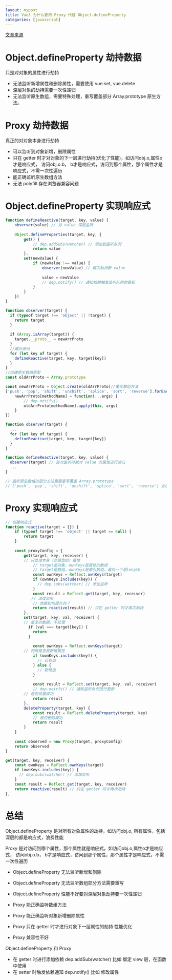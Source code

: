 ```yaml
---
layout: mypost
title: Vue3 为什么要用 Proxy 代替 Object.defineProperty
categories: [javascript]
---
```


[文章来源](https://www.cnblogs.com/fsg6/p/14480132.html)

# Object.defineProperty 劫持数据

只是对对象的属性进行劫持

- 无法监听新增属性和删除属性，需要使用 vue.set, vue.delete
- 深层对象的劫持需要一次性递归
- 无法监听原生数组，需要特殊处理，重写覆盖部分 Array.prototype 原生方法。

# Proxy 劫持数据

真正的对对象本身进行劫持

- 可以监听到对象新增，删除属性
- 只在 getter 时才对对象的下一层进行劫持(优化了性能)，如访问obj.o,属性o才是响应式， 访问obj.o.b， b才是响应式，访问到那个属性，那个属性才是响应式，不需一次性遍历
- 能正确监听原生数组方法
- 无法 polyfill 存在浏览器兼容问题

# Object.defineProperty 实现响应式

```js
function defineReactive(target, key, value) {
    observer(value) // 对 value 深层监听
    
    Object.defineProperties(target, key, {
        get() {
            // dep.addSubs(watcher) // 添加到监听队列
            return value
        },
        set(newValue) {
            if (newValue !== value) {
                observer(newValue) // 再次劫持新 value
                
                value = newValue
                // dep.notify() // 通知依赖触发监听队列的更新
            }
        }
    })
}

function observer(target) {
  if (typeof target !== 'object' || !target) {
    return target
  }
  
  if (Array.isArray(target)) {
    target.__proto__ = newArrProto
  }
  //遍历递归
  for (let key of target) {
    defineReactive(target, key, target[key])
  }
}
//创建原生数组原型
const oldArrProto = Array.prototype

const newArrProto = Object.create(oldArrProto)//重写数组方法
['push', 'pop', 'shift', 'unshift', 'splice', 'sort', 'reverse'].forEach(methodName => {
    newArrProto[methodName] = function(...args) {
        // dep.notify()
        oldArrProto[methodName].apply(this, args)
    }
})
```
```js
function observer(target) {
  ...
  for (let key of target) {
    defineReactive(target, key, target[key])
  }
}

function defineReactive(target, key, value) {
  observer(target) // 首次监听时就对 value 的属性进行递归
  ...
}

// 监听原生数组的部分方法需要重写覆盖 Array.prototype
// ['push', 'pop', 'shift', 'unshift', 'splice', 'sort', 'reverse'] 会改变原数组的原生方法不会被 Object.defineProperty 劫持，需要重新写数组的原生方法添加更新触发
```

# Proxy 实现响应式

```js
// 创建响应式
function reactive(target = {}) {
    if (typeof target !== 'object' || target == null) {
        return target
    }
    
    const proxyConfig = {
        get(target, key, receiver) {
        // 只处理本身（非原型的）属性
            // target是对象，ownKeys是属性的数组
            // target是数组，ownKeys是索引数组，最后一个是length
            const ownKeys = Reflect.ownKeys(target)
            if (ownKeys.includes(key)) {
              // dep.subs(watcher) // 添加监听
            }
            const result = Reflect.get(target, key, receiver)
        　　// 深度监听
            // 性能如何提升的？
            return reactive(result) // 只在 getter 时才再次劫持
        },
        set(target, key, val, receiver) {
        // 重复的数据，不处理
          if (val === target[key]) {
            return
          }
            
            const ownKeys = Reflect.ownKeys(target)
        // 判断是否是新增属性
            if (ownKeys.includes(key)) {
              // 已有值
            } else {
              // 新增值
            }
            
            const result = Reflect.set(target, key, val, receiver)
            // dep.noitfy() // 通知监听队列进行更新
        // 是否设置成功
            return result
        },
        deleteProperty(target, key) {
            const result = Reflect.deleteProperty(target, key)
            // 是否删除成功
            return result
        }
    }
    
    const observed = new Proxy(target, proxyConfig)
    return observed
}
```
```js
get(target, key, receiver) {
    const ownKeys = Reflect.ownKeys(target)
    if (ownKeys.includes(key)) {
      // dep.subs(watcher) // 添加监听
    }
    const result = Reflect.get(target, key, receiver)
    return reactive(result) // 只在 getter 时才再次劫持
},
```

# 总结

Object.defineProperty 是对所有对象属性的劫持，如访问obj.o, 所有属性，包括深层的都是响应式，浪费性能

Proxy 是对访问到哪个属性，那个属性就是响应式，如访问obj.o,属性o才是响应式， 访问obj.o.b， b才是响应式，访问到那个属性，那个属性才是响应式，不需一次性遍历

- Object.defineProperty 无法监听新增和删除
- Object.defineProperty 无法监听数组部分方法需要重写
- Object.defineProperty 性能不好要对深层对象劫持要一次性递归

- Proxy 能正确监听数组方法
- Proxy 能正确监听对象新增删除属性
- Proxy 只在 getter 时才进行对象下一层属性的劫持 性能优化
- Proxy 兼容性不好

Object.defineProperty 和 Proxy

- 在 getter 时进行添加依赖 dep.addSub(watcher) 比如 绑定 view 层，在函数中使用
- 在 setter 时触发依赖通知 dep.notify() 比如 修改属性
